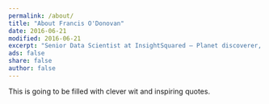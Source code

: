```yaml
---
permalink: /about/
title: "About Francis O'Donovan"
date: 2016-06-21
modified: 2016-06-21
excerpt: "Senior Data Scientist at InsightSquared – Planet discoverer, researcher, developer, geek."
ads: false
share: false
author: false
---
```


<!--
image:
  feature: about-michael-collage-2016.jpg
  teaser: about-teaser.jpg

-->

This is going to be filled with clever wit and inspiring quotes. 

<!--
Oh hey --- I'm Michael Rose, just another boring, tattooed, time traveling designer from Buffalo, New York. I'm into drawing [portraits of strangers]({{ site.url }}/paperfaces/) on an iPad, eating popcorn and [chicken wings](http://www.duffswings.com "Duff's Famous Wings"), watching dust collect on my [vinyl record collection](http://www.discogs.com/user/mmistakes/collection), and playing the occasional iOS game.

## Contact

Have more questions? If they're related to creating art on an iPad I've likely answered them in the [Frequently Asked Questions]({{ site.url }}/faqs/) section of the website. For all other inquires...

<div markdown="0"><a href="{{ site.url }}/contact/" class="btn"><svg class="icon"><use xlink:href="#icon-comments"></use></svg> Message Me</a></div>
-->

